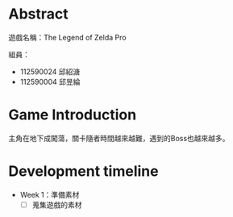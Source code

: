 # Abstract

遊戲名稱：The Legend of Zelda Pro  

組員：

- 112590024 邱紹溏  
- 112590004 邱昱綸  

# Game Introduction

主角在地下成闖蕩，關卡隨者時間越來越難，遇到的Boss也越來越多。  

# Development timeline

- Week 1：準備素材  
  - [ ] 蒐集遊戲的素材  

